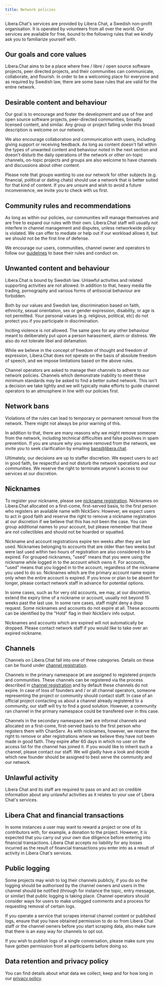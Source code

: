 ```yaml
---
title: Network policies
---
```


Libera.Chat's services are provided by Libera Chat, a Swedish non-profit
organisation. It is operated by volunteers from all over the world. Our
services are available for free, bound to the following rules that we kindly
ask you to familiarize yourself with.

## Our goals and core values

Libera.Chat aims to be a place where free / libre / open source software
projects, peer directed projects, and their communities can communicate,
collaborate, and flourish. In order to be a welcoming place for everyone and
as required by Swedish law, there are some base rules that are valid for the
entire network.

## Desirable content and behaviour

Our goal is to encourage and foster the development and use of free and open
source software projects, peer-directed communities, broadly licensed
content, and similar. Any group or project falling under this broad
description is welcome on our network.

We also encourage collaboration and communication with users, including giving
support or receiving feedback. As long as content doesn't fall within the
types of unwanted content and behaviour noted in the next section and doesn't
disturb the daily operations of the network or other on-topic channels,
on-topic projects and groups are also welcome to have channels and discussions
about other content.

Please note that groups wanting to use our network for other subjects (e.g.
financial, political or dating chats) should use a network that is better
suited for that kind of content. If you are unsure and wish to avoid a future
inconvenience, we invite you to check with us first.

## Community rules and recommendations

As long as within our policies, our communities will manage themselves and are
free to expand our rules with their own. Libera.Chat staff will usually not
interfere in channel management and disputes, unless networkwide policy is
violated. We can offer to mediate or help out if our workload allows it, but
we should not be the first line of defense.

We encourage our users, communities, channel owner and operators to follow our
[guidelines](/guidelines) to base their rules and conduct on.

## Unwanted content and behaviour

Libera.Chat is bound by Swedish law. Unlawful activities and related
supporting activities are not allowed. In addition to that, heavy media file
trading, pornography and various forms of antisocial behaviour are forbidden.

Both by our values and Swedish law, discrimination based on faith, ethnicity,
sexual orientation, sex or gender expression, disability, or age is not
permitted. Your personal values (e.g. religious, political, etc) do not
protect you if you participate in discrimination.

Inciting violence is not allowed. The same goes for any other behaviour meant
to deliberately put upon a person harassment, alarm or distress. We also do
not tolerate libel and defamation.

While we believe in the concept of freedom of thought and freedom of
expression, Libera.Chat does not operate on the basis of absolute freedom of
speech, and we impose limitations based on the above rules.

Channel operators are asked to manage their channels to adhere to our network
policies. Channels which demonstrate inability to meet these minimum standards
may be asked to find a better suited network. This isn't a decision we take
lightly and we will typically make efforts to guide channel operators to an
atmosphere in line with our policies first.

## Network bans

Violations of the rules can lead to temporary or permanent removal from the
network. There might not always be prior warning of this.

In addition to that, there are many reasons why we might remove someone from
the network, including technical difficulties and false positives in spam
prevention. If you are unsure why you were removed from the network, we invite
you to seek clarification by emailing <bans@libera.chat>.

Ultimately, our decisions are up to staffer discretion. We expect users to act
in good faith, be respectful and not disturb the network operations and our
communities. We reserve the right to terminate anyone's access to our services
at our discretion.

## Nicknames

To register your nickname, please see
[nickname registration](/guides/registration). Nicknames on Libera.Chat
allocated on a first-come, first-served basis, to the first person who
registers an available name with NickServ. However, we expect users to act
in good faith and reserve the right to remove a nickname registration at our
discretion if we believe that this has not been the case. You can group
additional names to your account, but please remember that these are not
collectibles and should not be hoarded or squatted.

Nickname and account registrations expire ten weeks after they are last used.
Nicknames belonging to accounts that are older than two weeks but were last
used within two hours of registration are also considered to be expired. For
grouped nicknames, "used" means that you were using the nickname while logged
in to the account which owns it. For accounts, "used" means that you logged
in to the account, regardless of the nickname you used to do so. Nicknames
which are the primary account name expire only when the entire account is
expired. If you know or plan to be absent for longer, please contact network
staff in advance for potential options.

In some cases, such as for very old accounts, we may, at our discretion,
extend the expiry time of a nickname or account, usually not beyond 15 weeks
past the last use. In some rare cases, staff might deny a drop request. Some
nicknames and accounts do not expire at all. These accounts can be identified
by the "Hold" flag in their NickServ info output.

Nicknames and accounts which are expired will not automatically be dropped.
Please contact network staff if you would like to take over an expired
nickname.

## Channels

Channels on Libera.Chat fall into one of three categories. Details on these
can be found under [channel registration](/chanreg).

Channels in the primary namespace (`#`) are assigned to registered projects
and communities. These channels can be registered via the process described in
[channel registration](/chanreg) and by default these channels do not expire.
In case of loss of founders and / or all channel operators, someone
representing the project or community should contact staff. In case of an
official project contacting us about a channel already registered to a
community, our staff will try to find a good solution. However, a community
ran channel in the primary namespace could be transfered over in this case.

Channels in the secondary namespace (`##`) are informal channels and allocated
on a first-come, first-served basis to the first person who registers them
with ChanServ. As with nicknames, however, we reserve the right to remove or
alter registrations where we believe they have not been made in good faith.
They expire after 60 days in which no user on the access list for the channel
has joined it. If you would like to inherit such a channel, please contact our
staff. We will gladly have a look and decide which new founder should be
assigned to best serve the community and our network.

## Unlawful activity

Libera Chat and its staff are required to pass on and act on
credible information about any unlawful activities as it relates to your use
of Libera Chat's services.

## Libera Chat and financial transactions

In some instances a user may want to reward a project or one of its
contributors with, for example, a donation to the project. However, it is
expected that you carry out your own due diligence before entering into
financial transactions. Libera Chat accepts no liability for any losses
incurred as the result of financial transactions you enter into as a result of
activity in Libera Chat's services.

## Public logging

Some projects may wish to log their channels publicly, if you do so the logging
should be authorised by the channel owners and users in the channel should be
notified (through for instance the topic, entry message, or similar) that
public logging is taking place. Channel operators should consider ways for
users to make unlogged comments and a process for requesting removal of
certain logs.

If you operate a service that scrapes internal channel content or
published logs, ensure that you have obtained permission to do so from Libera
Chat staff or the channel owners before you start scraping data, also make
sure that there is an easy way for channels to opt out.

If you wish to publish logs of a single conversation, please make sure you
have gotten permission from all participants before doing so.

## Data retention and privacy policy

You can find details about what data we collect, keep and for how long
in our [privacy policy](/privacy).
